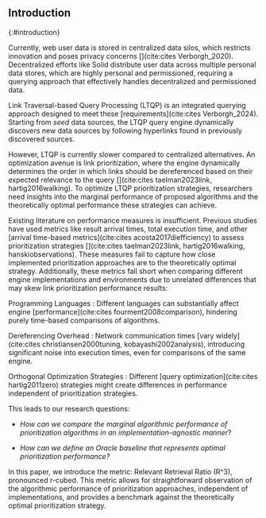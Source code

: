 ## Introduction
{:#introduction}

Currently, web user data is stored in centralized data silos, which restricts innovation and poses privacy concerns [](cite:cites Verborgh_2020). 
Decentralized efforts like Solid distribute user data across multiple personal data stores, which are highly personal and permissioned, requiring a querying approach that effectively handles decentralized and permissioned data.

Link Traversal-based Query Processing (LTQP) is an integrated querying approach designed to meet these [requirements](cite:cites Verborgh_2024).
Starting from _seed_ data sources, the LTQP query engine dynamically discovers new data sources by following hyperlinks found in previously discovered sources.

However, LTQP is currently slower compared to centralized alternatives. 
An optimization avenue is link prioritization, where the engine dynamically determines the order in which links should be dereferenced based on their expected relevance to the query [](cite:cites taelman2023link, hartig2016walking).
To optimize LTQP prioritization strategies, researchers need insights into the marginal performance of proposed algorithms and the theoretically optimal performance these strategies can achieve.

Existing literature on performance measures is insufficient. 
Previous studies have used metrics like result arrival times, total execution time, and other [arrival time-based metrics](cite:cites acosta2017diefficiency) to assess prioritization strategies [](cite:cites taelman2023link, hartig2016walking, hanskiobservations).
These measures fail to capture how close implemented prioritization approaches are to the theoretically optimal strategy. 
Additionally, these metrics fall short when comparing different engine implementations and environments due to unrelated differences that may skew link prioritization performance results:


Programming Languages
: Different languages can substantially affect engine [performance](cite:cites fourment2008comparison), hindering purely time-based comparisons of algorithms.

Dereferencing Overhead
: Network communication times [vary widely](cite:cites christiansen2000tuning, kobayashi2002analysis), introducing significant noise into execution times, even for comparisons of the same engine.

Orthogonal Optimization Strategies
: Different [query optimization](cite:cites hartig2011zero) strategies might create differences in performance independent of prioritization strategies. 

This leads to our research questions:

-  _How can we compare the marginal algorithmic performance of prioritization algorithms in an implementation-agnostic manner_?

- _How can we define an Oracle baseline that represents optimal prioritization performance?_

In this paper, we introduce the metric: Relevant Retrieval Ratio (R^3), pronounced r-cubed. 
This metric allows for straightforward observation of the algorithmic performance of prioritization approaches, independent of implementations, and provides a benchmark against the theoretically optimal prioritization strategy.